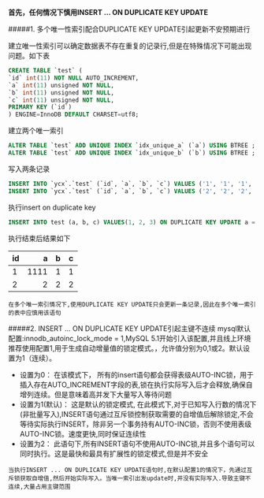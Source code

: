 **首先，任何情况下慎用INSERT ... ON DUPLICATE KEY UPDATE**

#####1. 多个唯一性索引配合DUPLICATE KEY UPDATE引起更新不安预期进行

建立唯一性索引可以确定数据表不存在重复的记录行,但是在特殊情况下可能出现问题。如下表
```sql
CREATE TABLE `test` (
`id` int(11) NOT NULL AUTO_INCREMENT,
`a` int(11) unsigned NOT NULL,
`b` int(11) unsigned NOT NULL,
`c` int(11) unsigned NOT NULL,
PRIMARY KEY (`id`)
) ENGINE=InnoDB DEFAULT CHARSET=utf8;
```
建立两个唯一索引
```sql
ALTER TABLE `test` ADD UNIQUE INDEX `idx_unique_a` (`a`) USING BTREE ;
ALTER TABLE `test` ADD UNIQUE INDEX `idx_unique_b` (`b`) USING BTREE ;
```
写入两条记录
```sql
INSERT INTO `ycx`.`test` (`id`, `a`, `b`, `c`) VALUES ('1', '1', '1', '1');
INSERT INTO `ycx`.`test` (`id`, `a`, `b`, `c`) VALUES ('2', '2', '2', '2');
```
执行insert on duplicate key
```sql
INSERT INTO test (a, b, c) VALUES(1, 2, 3) ON DUPLICATE KEY UPDATE a = 1111
```
执行结束后结果如下

| id        | a      |  b      | c       |
| --------  | -----: | :----:  | :----:  |
| 1         | 1111   |   1     | 1       |
| 2         |   2    |   2     |   2     |

`在多个唯一索引情况下,使用DUPLICATE KEY UPDATE只会更新一条记录,因此在多个唯一索引的表中应慎用该语句`

#####2. INSERT ... ON DUPLICATE KEY UPDATE引起主键不连续
mysql默认配置:innodb_autoinc_lock_mode = 1,MySQL 5.1开始引入该配置,并且线上环境推荐使用配置1,用于生成自动增量值的锁定模式。，允许值分别为0,1或2。默认设置为1（连续）。
- 设置为0： 在该模式下， 所有的insert语句都会获得表级AUTO-INC锁，用于插入存在AUTO_INCREMENT字段的表,锁在执行实际写入后才会释放,确保自增列连续。但是意味着高并发下大量写入等待问题
- 设置为1(默认)： 这是默认的锁定模式, 在此模式下,对于已知写入行数的情况下(非批量写入),INSERT语句通过互斥锁控制获取需要的自增值后解除锁定,不会等待实际执行INSERT，除非另一个事务持有AUTO-INC锁，否则不使用表级AUTO-INC锁。速度更快,同时保证连续性
- 设置为2： 此语句下,所有INSERT语句不使用AUTO-INC锁,并且多个语句可以同时执行。这是最快和最具有扩展性的锁定模式,但是并不安全

`当执行INSERT ... ON DUPLICATE KEY UPDATE语句时,在默认配置1的情况下，先通过互斥锁获取自增值,然后开始实际写入。当唯一索引出发update时,并没有实际写入.导致主键不连续,大量占用主键范围`


 
